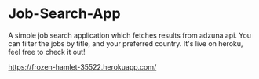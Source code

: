 # Job-Search-App
A simple job search application which fetches results from adzuna api. You can filter the jobs by title, and your preferred country. It's live on heroku, feel free to check it out!

https://frozen-hamlet-35522.herokuapp.com/
